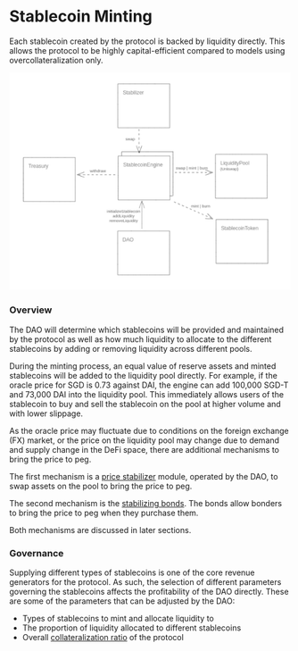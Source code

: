 # Stablecoin Minting

Each stablecoin created by the protocol is backed by liquidity directly. This allows the protocol to be highly capital-efficient compared to models using overcollateralization only.

![The DAO manages the issuance of stablecoins](<../.gitbook/assets/image (5) (1).png>)

### Overview

The DAO will determine which stablecoins will be provided and maintained by the protocol as well as how much liquidity to allocate to the different stablecoins by adding or removing liquidity across different pools.

During the minting process, an equal value of reserve assets and minted stablecoins will be added to the liquidity pool directly. For example, if the oracle price for SGD is 0.73 against DAI, the engine can add 100,000 SGD-T and 73,000 DAI into the liquidity pool. This immediately allows users of the stablecoin to buy and sell the stablecoin on the pool at higher volume and with lower slippage.

As the oracle price may fluctuate due to conditions on the foreign exchange (FX) market, or the price on the liquidity pool may change due to demand and supply change in the DeFi space, there are additional mechanisms to bring the price to peg.

The first mechanism is a [price stabilizer](price-stabilizer.md) module, operated by the DAO, to swap assets on the pool to bring the price to peg.

The second mechanism is the [stabilizing bonds](stabilizing-bond.md). The bonds allow bonders to bring the price to peg when they purchase them.

Both mechanisms are discussed in later sections.

### Governance

Supplying different types of stablecoins is one of the core revenue generators for the protocol. As such, the selection of different parameters governing the stablecoins affects the profitability of the DAO directly. These are some of the parameters that can be adjusted by the DAO:

* Types of stablecoins to mint and allocate liquidity to
* The proportion of liquidity allocated to different stablecoins
* Overall [collateralization ratio](collateralization.md) of the protocol
